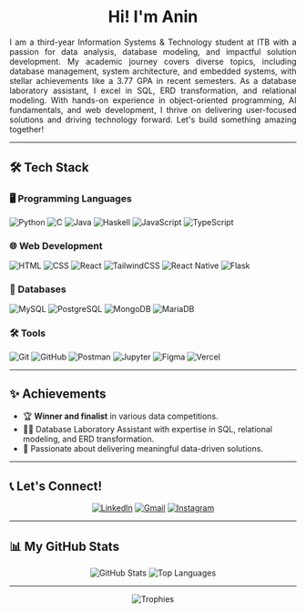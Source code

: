 <h1 align="center">Hi! I'm Anin</h1>
<p align="justify">
I am a third-year Information Systems & Technology student at ITB with a passion for data analysis, database modeling, and impactful solution development. My academic journey covers diverse topics, including database management, system architecture, and embedded systems, with stellar achievements like a 3.77 GPA in recent semesters. As a database laboratory assistant, I excel in SQL, ERD transformation, and relational modeling. With hands-on experience in object-oriented programming, AI fundamentals, and web development, I thrive on delivering user-focused solutions and driving technology forward. Let's build something amazing together!
</p>


---

## 🛠️ Tech Stack

### 🖥️ Programming Languages
![Python](https://img.shields.io/badge/Python-14354C?style=for-the-badge&logo=python&logoColor=white)
![C](https://img.shields.io/badge/C-00599C?style=for-the-badge&logo=c&logoColor=white)
![Java](https://img.shields.io/badge/Java-ED8B00?style=for-the-badge&logo=openjdk&logoColor=white)
![Haskell](https://img.shields.io/badge/Haskell-5e5086?style=for-the-badge&logo=haskell&logoColor=white)
![JavaScript](https://img.shields.io/badge/JavaScript-F7DF1E?style=for-the-badge&logo=javascript&logoColor=black)
![TypeScript](https://img.shields.io/badge/TypeScript-007ACC?style=for-the-badge&logo=typescript&logoColor=white)

### 🌐 Web Development
![HTML](https://img.shields.io/badge/HTML-E34F26?style=for-the-badge&logo=html5&logoColor=white)
![CSS](https://img.shields.io/badge/CSS-1572B6?style=for-the-badge&logo=css3&logoColor=white)
![React](https://img.shields.io/badge/React-20232A?style=for-the-badge&logo=react&logoColor=61DAFB)
![TailwindCSS](https://img.shields.io/badge/tailwindcss-%2338B2AC.svg?style=for-the-badge&logo=tailwind-css&logoColor=white)
![React Native](https://img.shields.io/badge/React_Native-61DAFB?style=for-the-badge&logo=react&logoColor=black)
![Flask](https://img.shields.io/badge/Flask-000000?style=for-the-badge&logo=flask&logoColor=white)

### 📅 Databases
![MySQL](https://img.shields.io/badge/MySQL-00f.svg?style=for-the-badge&logo=mysql&logoColor=white)
![PostgreSQL](https://img.shields.io/badge/PostgreSQL-336791?style=for-the-badge&logo=postgresql&logoColor=white)
![MongoDB](https://img.shields.io/badge/MongoDB-4ea94b?style=for-the-badge&logo=mongodb&logoColor=white)
![MariaDB](https://img.shields.io/badge/MariaDB-003545?style=for-the-badge&logo=mariadb&logoColor=white)

### 🛠 Tools
![Git](https://img.shields.io/badge/Git-F05033?style=for-the-badge&logo=git&logoColor=white)
![GitHub](https://img.shields.io/badge/GitHub-181717?style=for-the-badge&logo=github&logoColor=white)
![Postman](https://img.shields.io/badge/Postman-FF6C37?style=for-the-badge&logo=postman&logoColor=white)
![Jupyter](https://img.shields.io/badge/Jupyter-F37626?style=for-the-badge&logo=jupyter&logoColor=white)
![Figma](https://img.shields.io/badge/Figma-F24E1E?style=for-the-badge&logo=figma&logoColor=white)
![Vercel](https://img.shields.io/badge/Vercel-000000?style=for-the-badge&logo=vercel&logoColor=white)

---

## ✨ Achievements
- 🏆 **Winner and finalist** in various data competitions.
- 🧑‍🏫 Database Laboratory Assistant with expertise in SQL, relational modeling, and ERD transformation.
- 🚀 Passionate about delivering meaningful data-driven solutions.

---

## 📞 Let's Connect!
<p align="center">
  <a href="https://www.linkedin.com/in/aninditaws/"><img src="https://img.shields.io/badge/LinkedIn-0077B5?style=for-the-badge&logo=linkedin&logoColor=white" alt="LinkedIn"></a>
  <a href="mailto:santosoanindita1@gmail.com"><img src="https://img.shields.io/badge/Gmail-D14836?style=for-the-badge&logo=gmail&logoColor=white" alt="Gmail"></a>
  <a href="https://www.instagram.com/santosoanindita/"><img src="https://img.shields.io/badge/Instagram-E4405F?style=for-the-badge&logo=instagram&logoColor=white" alt="Instagram"></a>
</p>

---

## 📊 My GitHub Stats
<p align="center">
  <img src="https://github-readme-stats.vercel.app/api?username=aninditaws&theme=radical&show_icons=true" alt="GitHub Stats" />
  <img src="https://github-readme-stats.vercel.app/api/top-langs/?username=aninditaws&layout=compact&theme=radical" alt="Top Languages" />
</p>

---

<div align="center">
  <img src="https://github-profile-trophy.vercel.app/?username=aninditaws&theme=radical&margin-w=15&margin-h=15" alt="Trophies" />
</div>


